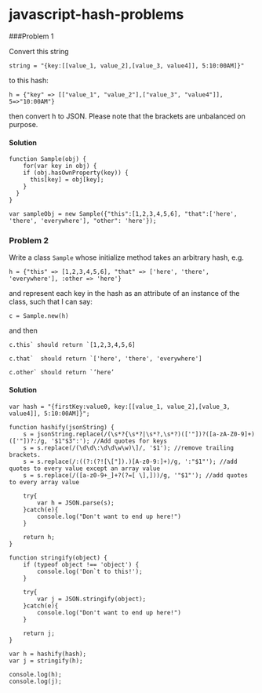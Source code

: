 # javascript-hash-problems

###Problem 1

Convert this string

    string = "{key:[[value_1, value_2],[value_3, value4]], 5:10:00AM]}"

to this hash:

    h = {"key" => [["value_1", "value_2"],["value_3", "value4"]], 5=>"10:00AM"}

then convert h to JSON.
Please note that the brackets are unbalanced on purpose.    
    
#### Solution    
    
    function Sample(obj) {
	    for(var key in obj) {
        if (obj.hasOwnProperty(key)) {
          this[key] = obj[key];
        }
      }
    }

    var sampleObj = new Sample({"this":[1,2,3,4,5,6], "that":['here', 'there', 'everywhere'], "other": 'here'});

### Problem 2

Write a class `Sample` whose initialize method takes an arbitrary hash, e.g.

	h = {"this" => [1,2,3,4,5,6], "that" => ['here', 'there', 'everywhere'], :other => 'here'}

and represent each key in the hash as an attribute of an instance of the class, such that I can say:

	c = Sample.new(h)

and then

	c.this` should return `[1,2,3,4,5,6]

	c.that`  should return `['here', 'there', 'everywhere']

	c.other` should return `’here’

#### Solution

	var hash = "{firstKey:value0, key:[[value_1, value_2],[value_3, value4]], 5:10:00AM]}";

	function hashify(jsonString) {
    	s = jsonString.replace(/(\s*?{\s*?|\s*?,\s*?)(['"])?([a-zA-Z0-9]+)(['"])?:/g, '$1"$3":'); //Add quotes for keys
  		s = s.replace(/(\d\d\:\d\d\w\w)\]/, '$1'); //remove trailing brackets.
  		s = s.replace(/:((?:(?![\["]).)[A-z0-9:]+)/g, ':"$1"'); //add quotes to every value except an array value
  		s = s.replace(/([a-z0-9+_]+?(?=[ \],]))/g, '"$1"'); //add quotes to every array value

		try{
    		var h = JSON.parse(s);
  		}catch(e){
  			console.log("Don't want to end up here!")
  		}
  
  		return h;
	}

	function stringify(object) {
		if (typeof object !== 'object') {
  			console.log('Don`t to this!');
  		}	
  
  		try{
    		var j = JSON.stringify(object);
  		}catch(e){
  			console.log("Don't want to end up here!")
  		}
  
  		return j;
	}

	var h = hashify(hash);
	var j = stringify(h);

	console.log(h);
	console.log(j);

